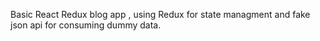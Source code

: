 Basic React Redux blog app , using Redux for state managment and fake json api for consuming dummy data.